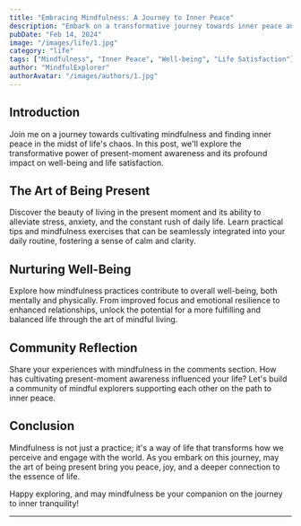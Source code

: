 ```yaml
---
title: "Embracing Mindfulness: A Journey to Inner Peace"
description: "Embark on a transformative journey towards inner peace and mindfulness, discovering the profound impact of present-moment awareness on well-being and life satisfaction."
pubDate: "Feb 14, 2024"
image: "/images/life/1.jpg"
category: "life"
tags: ["Mindfulness", "Inner Peace", "Well-being", "Life Satisfaction"]
author: "MindfulExplorer"
authorAvatar: "/images/authors/1.jpg"
---
```


## Introduction

Join me on a journey towards cultivating mindfulness and finding inner peace in the midst of life's chaos. In this post, we'll explore the transformative power of present-moment awareness and its profound impact on well-being and life satisfaction.

## The Art of Being Present

Discover the beauty of living in the present moment and its ability to alleviate stress, anxiety, and the constant rush of daily life. Learn practical tips and mindfulness exercises that can be seamlessly integrated into your daily routine, fostering a sense of calm and clarity.

## Nurturing Well-Being

Explore how mindfulness practices contribute to overall well-being, both mentally and physically. From improved focus and emotional resilience to enhanced relationships, unlock the potential for a more fulfilling and balanced life through the art of mindful living.

## Community Reflection

Share your experiences with mindfulness in the comments section. How has cultivating present-moment awareness influenced your life? Let's build a community of mindful explorers supporting each other on the path to inner peace.

## Conclusion

Mindfulness is not just a practice; it's a way of life that transforms how we perceive and engage with the world. As you embark on this journey, may the art of being present bring you peace, joy, and a deeper connection to the essence of life.

Happy exploring, and may mindfulness be your companion on the journey to inner tranquility!

---

